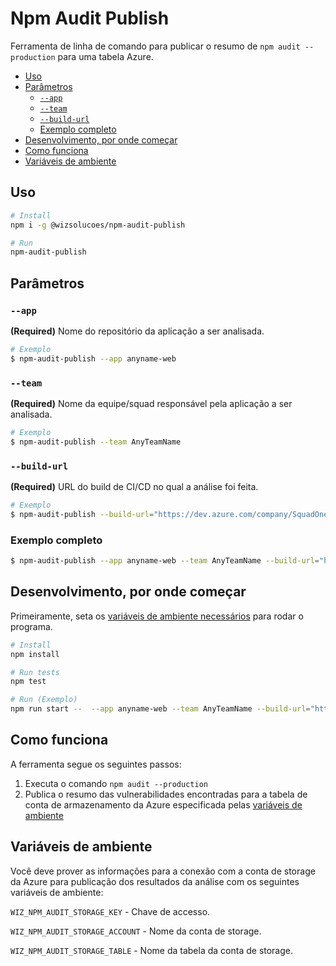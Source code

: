 <!-- omit in toc -->
# Npm Audit Publish

Ferramenta de linha de comando para publicar o resumo de `npm audit --production` para uma tabela Azure.

- [Uso](#uso)
- [Parâmetros](#parâmetros)
  - [`--app`](#--app)
  - [`--team`](#--team)
  - [`--build-url`](#--build-url)
  - [Exemplo completo](#exemplo-completo)
- [Desenvolvimento, por onde começar](#desenvolvimento-por-onde-começar)
- [Como funciona](#como-funciona)
- [Variáveis de ambiente](#variáveis-de-ambiente)

## Uso
```bash
# Install
npm i -g @wizsolucoes/npm-audit-publish

# Run
npm-audit-publish
```

## Parâmetros
### `--app`
**(Required)** Nome do repositório da aplicação a ser analisada.

```sh
# Exemplo
$ npm-audit-publish --app anyname-web
```

### `--team`
**(Required)** Nome da equipe/squad responsável pela aplicação a ser analisada.

```sh
# Exemplo
$ npm-audit-publish --team AnyTeamName
```

### `--build-url`
**(Required)** URL do build de CI/CD no qual a análise foi feita.

```sh
# Exemplo
$ npm-audit-publish --build-url="https://dev.azure.com/company/SquadOne/_build/results?buildId=106015"
```

### Exemplo completo
```sh
$ npm-audit-publish --app anyname-web --team AnyTeamName --build-url="https://dev.azure.com/company/SquadOne/_build/results?buildId=106015"
```

## Desenvolvimento, por onde começar
Primeiramente, seta os [variáveis de ambiente necessários](#variáveis-de-ambiente) para rodar o programa.

```bash
# Install
npm install

# Run tests
npm test

# Run (Exemplo)
npm run start --  --app anyname-web --team AnyTeamName --build-url="https://dev.azure.com/company/SquadOne/_build/results?buildId=106015"
```

## Como funciona
A ferramenta segue os seguintes passos:
1. Executa o comando `npm audit --production`
2. Publica o resumo das vulnerabilidades encontradas para a tabela de conta de armazenamento da Azure especificada pelas [variáveis de ambiente](#variáveis-de-ambiente)

## Variáveis de ambiente
Você deve prover as informações para a conexão com a conta de storage da Azure para publicação dos resultados da análise com os seguintes variáveis de ambiente:

`WIZ_NPM_AUDIT_STORAGE_KEY` - Chave de accesso.

`WIZ_NPM_AUDIT_STORAGE_ACCOUNT` - Nome da conta de storage.

`WIZ_NPM_AUDIT_STORAGE_TABLE` - Nome da tabela da conta de storage.
